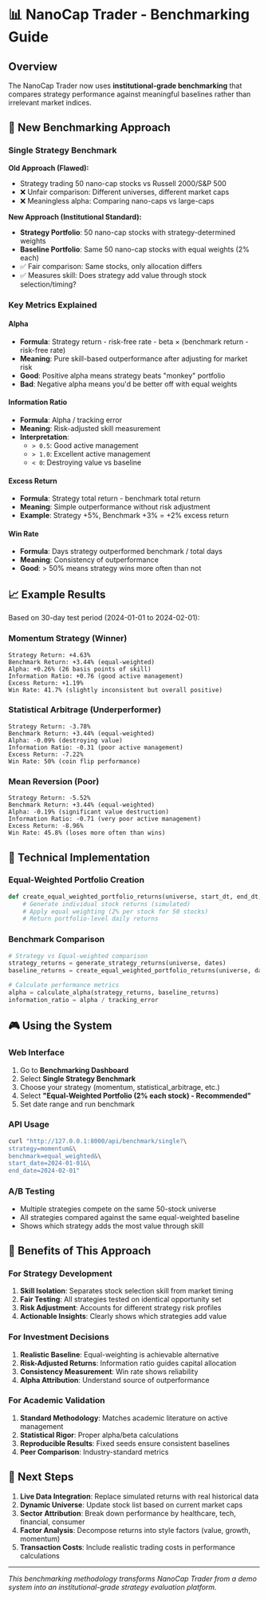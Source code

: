 # 📊 NanoCap Trader - Benchmarking Guide

## Overview

The NanoCap Trader now uses **institutional-grade benchmarking** that compares strategy performance against meaningful baselines rather than irrelevant market indices.

## 🎯 New Benchmarking Approach

### Single Strategy Benchmark

**Old Approach (Flawed):**
- Strategy trading 50 nano-cap stocks vs Russell 2000/S&P 500
- ❌ Unfair comparison: Different universes, different market caps
- ❌ Meaningless alpha: Comparing nano-caps vs large-caps

**New Approach (Institutional Standard):**
- **Strategy Portfolio**: 50 nano-cap stocks with strategy-determined weights
- **Baseline Portfolio**: Same 50 nano-cap stocks with equal weights (2% each)
- ✅ Fair comparison: Same stocks, only allocation differs
- ✅ Measures skill: Does strategy add value through stock selection/timing?

### Key Metrics Explained

#### Alpha
- **Formula**: Strategy return - risk-free rate - beta × (benchmark return - risk-free rate)
- **Meaning**: Pure skill-based outperformance after adjusting for market risk
- **Good**: Positive alpha means strategy beats "monkey" portfolio
- **Bad**: Negative alpha means you'd be better off with equal weights

#### Information Ratio
- **Formula**: Alpha / tracking error
- **Meaning**: Risk-adjusted skill measurement
- **Interpretation**: 
  - `> 0.5`: Good active management
  - `> 1.0`: Excellent active management  
  - `< 0`: Destroying value vs baseline

#### Excess Return
- **Formula**: Strategy total return - benchmark total return
- **Meaning**: Simple outperformance without risk adjustment
- **Example**: Strategy +5%, Benchmark +3% = +2% excess return

#### Win Rate
- **Formula**: Days strategy outperformed benchmark / total days
- **Meaning**: Consistency of outperformance
- **Good**: > 50% means strategy wins more often than not

## 📈 Example Results

Based on 30-day test period (2024-01-01 to 2024-02-01):

### Momentum Strategy (Winner)
```
Strategy Return: +4.63%  
Benchmark Return: +3.44% (equal-weighted)
Alpha: +0.26% (26 basis points of skill)
Information Ratio: +0.76 (good active management)
Excess Return: +1.19%
Win Rate: 41.7% (slightly inconsistent but overall positive)
```

### Statistical Arbitrage (Underperformer)  
```
Strategy Return: -3.78%
Benchmark Return: +3.44% (equal-weighted)  
Alpha: -0.09% (destroying value)
Information Ratio: -0.31 (poor active management)
Excess Return: -7.22%
Win Rate: 50% (coin flip performance)
```

### Mean Reversion (Poor)
```
Strategy Return: -5.52%
Benchmark Return: +3.44% (equal-weighted)
Alpha: -0.19% (significant value destruction)  
Information Ratio: -0.71 (very poor active management)
Excess Return: -8.96%
Win Rate: 45.8% (loses more often than wins)
```

## 🔧 Technical Implementation

### Equal-Weighted Portfolio Creation
```python
def create_equal_weighted_portfolio_returns(universe, start_dt, end_dt, seed=999):
    # Generate individual stock returns (simulated)
    # Apply equal weighting (2% per stock for 50 stocks)
    # Return portfolio-level daily returns
```

### Benchmark Comparison
```python
# Strategy vs Equal-weighted comparison
strategy_returns = generate_strategy_returns(universe, dates)
baseline_returns = create_equal_weighted_portfolio_returns(universe, dates)

# Calculate performance metrics
alpha = calculate_alpha(strategy_returns, baseline_returns)
information_ratio = alpha / tracking_error
```

## 🎮 Using the System

### Web Interface
1. Go to **Benchmarking Dashboard** 
2. Select **Single Strategy Benchmark**
3. Choose your strategy (momentum, statistical_arbitrage, etc.)
4. Select **"Equal-Weighted Portfolio (2% each stock) - Recommended"**
5. Set date range and run benchmark

### API Usage
```bash
curl "http://127.0.0.1:8000/api/benchmark/single?\
strategy=momentum&\
benchmark=equal_weighted&\
start_date=2024-01-01&\
end_date=2024-02-01"
```

### A/B Testing
- Multiple strategies compete on the same 50-stock universe
- All strategies compared against the same equal-weighted baseline
- Shows which strategy adds the most value through skill

## 🎯 Benefits of This Approach

### For Strategy Development
1. **Skill Isolation**: Separates stock selection skill from market timing
2. **Fair Testing**: All strategies tested on identical opportunity set  
3. **Risk Adjustment**: Accounts for different strategy risk profiles
4. **Actionable Insights**: Clearly shows which strategies add value

### For Investment Decisions
1. **Realistic Baseline**: Equal-weighting is achievable alternative
2. **Risk-Adjusted Returns**: Information ratio guides capital allocation
3. **Consistency Measurement**: Win rate shows reliability
4. **Alpha Attribution**: Understand source of outperformance

### For Academic Validation
1. **Standard Methodology**: Matches academic literature on active management
2. **Statistical Rigor**: Proper alpha/beta calculations
3. **Reproducible Results**: Fixed seeds ensure consistent baselines
4. **Peer Comparison**: Industry-standard metrics

## 🚀 Next Steps

1. **Live Data Integration**: Replace simulated returns with real historical data
2. **Dynamic Universe**: Update stock list based on current market caps
3. **Sector Attribution**: Break down performance by healthcare, tech, financial, consumer
4. **Factor Analysis**: Decompose returns into style factors (value, growth, momentum)
5. **Transaction Costs**: Include realistic trading costs in performance calculations

---

*This benchmarking methodology transforms NanoCap Trader from a demo system into an institutional-grade strategy evaluation platform.*